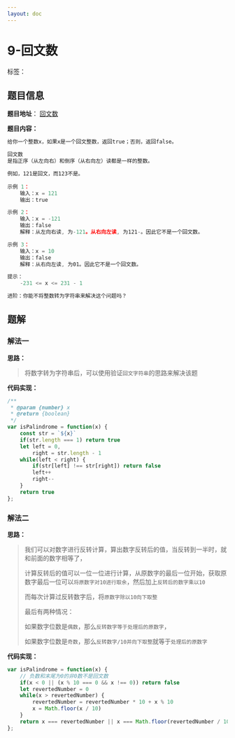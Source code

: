 ```yaml
---
layout: doc
---
```


# 9-回文数

标签：<Badge type="tip" text="数学" />

## 题目信息

**题目地址**： [回文数](https://leetcode.cn/problems/palindrome-number/description/)

**题目内容：**

```javascript
给你一个整数x，如果x是一个回文整数，返回true；否则，返回false。

回文数
是指正序（从左向右）和倒序（从右向左）读都是一样的整数。

例如，121是回文，而123不是。
 
示例 1：
    输入：x = 121
    输出：true

示例 2：
    输入：x = -121
    输出：false
    解释：从左向右读, 为-121。从右向左读, 为121-。因此它不是一个回文数。

示例 3：
    输入：x = 10
    输出：false
    解释：从右向左读, 为01。因此它不是一个回文数。

提示：
    -231 <= x <= 231 - 1

进阶：你能不将整数转为字符串来解决这个问题吗？
```

## 题解

### 解法一

**思路：**

> 将数字转为字符串后，可以使用验证`回文字符串`的思路来解决该题

**代码实现：**

```javascript
/**
 * @param {number} x
 * @return {boolean}
 */
var isPalindrome = function(x) {
    const str = `${x}`
    if(str.length === 1) return true
    let left = 0,
        right = str.length - 1
    while(left < right) {
        if(str[left] !== str[right]) return false
        left++
        right--
    }
    return true
};
```

### 解法二

**思路：**

> 我们可以对数字进行反转计算，算出数字反转后的值，当反转到一半时，就和前面的数字相等了，
> 
> 计算反转后的值可以一位一位进行计算，从原数字的最后一位开始，获取原数字最后一位可以`将原数字对10进行取余`，然后加上`反转后的数字乘以10`
> 
> 而每次计算过反转数字后，将`原数字除以10向下取整`
> 
> 最后有两种情况：
> 
> 如果数字位数是`偶数`，那么`反转数字等于处理后的原数字`，
> 
> 如果数字位数是`奇数`，那么`反转数字/10并向下取整`就等于`处理后的原数字`

**代码实现：**

```javascript
var isPalindrome = function(x) {
    // 负数和末尾为0的非0数不是回文数
    if(x < 0 || (x % 10 === 0 && x !== 0)) return false
    let revertedNumber = 0
    while(x > revertedNumber) {
        revertedNumber = revertedNumber * 10 + x % 10
        x = Math.floor(x / 10)
    }
    return x === revertedNumber || x === Math.floor(revertedNumber / 10)
};
```
